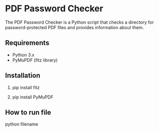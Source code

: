 # PDF Password Checker

The PDF Password Checker is a Python script that checks a directory for password-protected PDF files and provides information about them.

## Requirements

- Python 3.x
- PyMuPDF (fitz library)

## Installation

1. pip install fitz    

2. pip install PyMuPDF

## How to run file 

python filename
